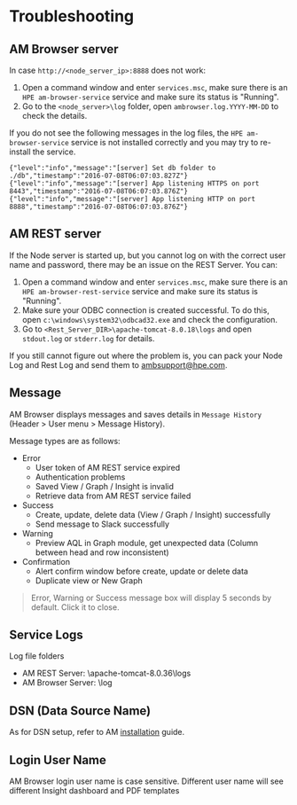 
# Troubleshooting

## AM Browser server
In case `http://<node_server_ip>:8888` does not work:

1.	Open a command window and enter `services.msc`, make sure there is an `HPE am-browser-service` service and make sure its status is "Running".
2.	Go to the `<node_server>\log` folder, open `ambrowser.log.YYYY-MM-DD` to check the details.

If you do not see the following messages in the log files, the `HPE am-browser-service` service is not installed correctly and you may try to re-install the service.

```
{"level":"info","message":"[server] Set db folder to ./db","timestamp":"2016-07-08T06:07:03.827Z"}
{"level":"info","message":"[server] App listening HTTPS on port 8443","timestamp":"2016-07-08T06:07:03.876Z"}
{"level":"info","message":"[server] App listening HTTP on port 8888","timestamp":"2016-07-08T06:07:03.876Z"}
```

## AM REST server

If the Node server is started up, but you cannot log on with the correct user name and password, there may be an issue on the REST Server. You can:

1.	Open a command window and enter `services.msc`, make sure there is an `HPE am-browser-rest-service` service and make sure its status is "Running".
2.	Make sure your ODBC connection is created successful. To do this, open `c:\windows\system32\odbcad32.exe` and check the configuration.
3.	Go to `<Rest_Server_DIR>\apache-tomcat-8.0.18\logs` and open `stdout.log` or `stderr.log` for details.

If you still cannot figure out where the problem is, you can pack your Node Log and Rest Log and send them to ambsupport@hpe.com.

## Message

AM Browser displays messages and saves details in `Message History` (Header > User menu > Message History).

Message types are as follows:

- Error
    - User token of AM REST service expired
    - Authentication problems
    - Saved View / Graph / Insight is invalid
    - Retrieve data from AM REST service failed
- Success
    - Create, update, delete data (View / Graph / Insight) successfully
    - Send message to Slack successfully
- Warning
    - Preview AQL in Graph module, get unexpected data (Column between head and row inconsistent)
- Confirmation
    - Alert confirm window before create, update or delete data
    - Duplicate view or New Graph

> Error, Warning or Success message box will display 5 seconds by default. Click it to close.

## Service Logs
Log file folders

- AM REST Server: <am-browser-rest>\apache-tomcat-8.0.36\logs
- AM Browser Server: <am-browser>\log

## DSN (Data Source Name)
As for DSN setup, refer to AM [installation](installation) guide.

## Login User Name
AM Browser login user name is case sensitive. Different user name will see different Insight dashboard and PDF templates
